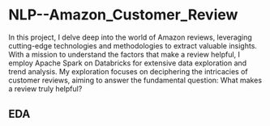 # NLP--Amazon_Customer_Review

In this project, I delve deep into the world of Amazon reviews, leveraging cutting-edge technologies and methodologies to extract valuable insights. With a mission to understand the factors that make a review helpful, I employ Apache Spark on Databricks for extensive data exploration and trend analysis. My exploration focuses on deciphering the intricacies of customer reviews, aiming to answer the fundamental question: What makes a review truly helpful?

## EDA
